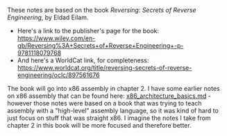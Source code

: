 These notes are based on the book _Reversing: Secrets of Reverse Engineering_, by Eldad Eilam.
- Here's a link to the publisher's page for the book:
https://www.wiley.com/en-gb/Reversing%3A+Secrets+of+Reverse+Engineering+-p-9781118079768
- And here's a WorldCat link, for completeness:
https://www.worldcat.org/title/reversing-secrets-of-reverse-engineering/oclc/897561676

The book will go into x86 assembly in chapter 2. I have some earlier notes on x86 assembly that can
be found here: [x86\_architecture\_basics.md](../x86_architecture_basics.md) - however those notes
were based on a book that was trying to teach assembly with a "high-level" assembly language, so it
was kind of hard to just focus on stuff that was straight x86. I imagine the notes I take from
chapter 2 in this book will be more focused and therefore better.
